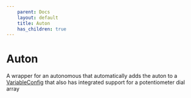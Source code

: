 ```yaml
---
    parent: Docs
    layout: default
    title: Auton
    has_children: true
---
```

# Auton
A wrapper for an autonomous that automatically adds the auton to a [VariableConfig](../VariableConfig/index.md) that also has integrated support for a potentiometer dial array
